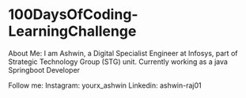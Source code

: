 # 100DaysOfCoding-LearningChallenge

About Me:
I am Ashwin, a Digital Specialist Engineer at Infosys, part of Strategic Technology Group (STG) unit. Currently working as a java Springboot Developer

Follow me:
Instagram: yourx_ashwin
Linkedin: ashwin-raj01
